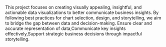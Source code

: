 This project focuses on creating visually appealing, insightful, and actionable data visualizations to better communicate business insights.
By following best practices for chart selection, design, and storytelling, we aim to bridge the gap between data and decision-making.
Ensure clear and accurate representation of data,Communicate key insights effectively,Support strategic business decisions through impactful storytelling.
